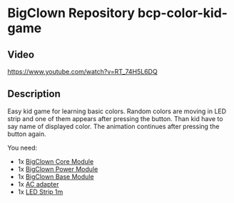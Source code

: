 # BigClown Repository bcp-color-kid-game

## Video

https://www.youtube.com/watch?v=RT_74H5L6DQ

## Description

Easy kid game for learning basic colors. Random colors are moving in LED strip and one of them appears after pressing the button. Than kid have to say name of displayed color. The animation continues after pressing the button again.

You need:

* 1x [BigClown Core Module](https://shop.bigclown.com/products/core-module)
* 1x [BigClown Power Module](https://shop.bigclown.com/products/power-module)
* 1x [BigClown Base Module](https://shop.bigclown.com/products/base-module)
* 1x [AC adapter](https://shop.bigclown.com/products/ac-adaptor-5v-3a)
* 1x [LED Strip 1m](https://shop.bigclown.com/products/led-stripe-rgbw-1m-144leds-glue)
